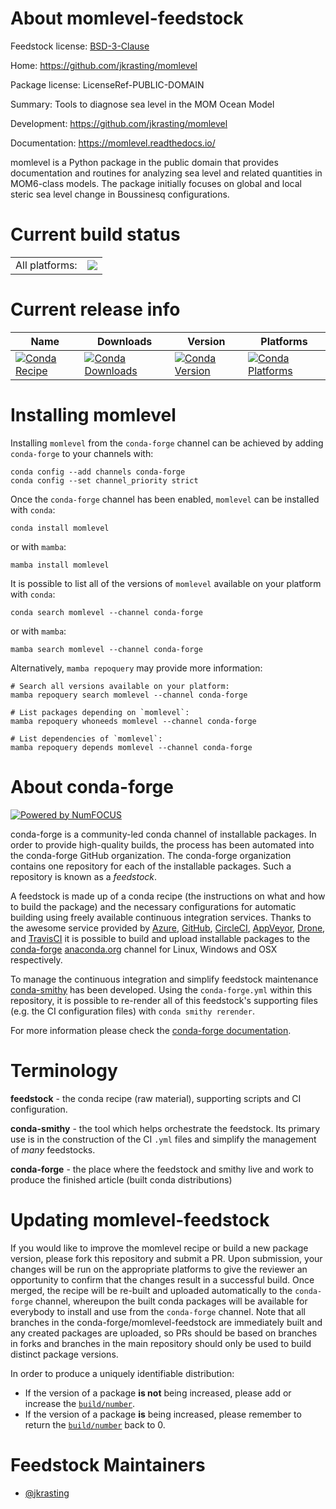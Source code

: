 About momlevel-feedstock
========================

Feedstock license: [BSD-3-Clause](https://github.com/conda-forge/momlevel-feedstock/blob/main/LICENSE.txt)

Home: https://github.com/jkrasting/momlevel

Package license: LicenseRef-PUBLIC-DOMAIN

Summary: Tools to diagnose sea level in the MOM Ocean Model

Development: https://github.com/jkrasting/momlevel

Documentation: https://momlevel.readthedocs.io/

momlevel is a Python package in the public domain that provides
documentation and routines for analyzing sea level and related
quantities in MOM6-class models. The package initially focuses
on global and local steric sea level change in Boussinesq configurations.


Current build status
====================


<table><tr><td>All platforms:</td>
    <td>
      <a href="https://dev.azure.com/conda-forge/feedstock-builds/_build/latest?definitionId=18139&branchName=main">
        <img src="https://dev.azure.com/conda-forge/feedstock-builds/_apis/build/status/momlevel-feedstock?branchName=main">
      </a>
    </td>
  </tr>
</table>

Current release info
====================

| Name | Downloads | Version | Platforms |
| --- | --- | --- | --- |
| [![Conda Recipe](https://img.shields.io/badge/recipe-momlevel-green.svg)](https://anaconda.org/conda-forge/momlevel) | [![Conda Downloads](https://img.shields.io/conda/dn/conda-forge/momlevel.svg)](https://anaconda.org/conda-forge/momlevel) | [![Conda Version](https://img.shields.io/conda/vn/conda-forge/momlevel.svg)](https://anaconda.org/conda-forge/momlevel) | [![Conda Platforms](https://img.shields.io/conda/pn/conda-forge/momlevel.svg)](https://anaconda.org/conda-forge/momlevel) |

Installing momlevel
===================

Installing `momlevel` from the `conda-forge` channel can be achieved by adding `conda-forge` to your channels with:

```
conda config --add channels conda-forge
conda config --set channel_priority strict
```

Once the `conda-forge` channel has been enabled, `momlevel` can be installed with `conda`:

```
conda install momlevel
```

or with `mamba`:

```
mamba install momlevel
```

It is possible to list all of the versions of `momlevel` available on your platform with `conda`:

```
conda search momlevel --channel conda-forge
```

or with `mamba`:

```
mamba search momlevel --channel conda-forge
```

Alternatively, `mamba repoquery` may provide more information:

```
# Search all versions available on your platform:
mamba repoquery search momlevel --channel conda-forge

# List packages depending on `momlevel`:
mamba repoquery whoneeds momlevel --channel conda-forge

# List dependencies of `momlevel`:
mamba repoquery depends momlevel --channel conda-forge
```


About conda-forge
=================

[![Powered by
NumFOCUS](https://img.shields.io/badge/powered%20by-NumFOCUS-orange.svg?style=flat&colorA=E1523D&colorB=007D8A)](https://numfocus.org)

conda-forge is a community-led conda channel of installable packages.
In order to provide high-quality builds, the process has been automated into the
conda-forge GitHub organization. The conda-forge organization contains one repository
for each of the installable packages. Such a repository is known as a *feedstock*.

A feedstock is made up of a conda recipe (the instructions on what and how to build
the package) and the necessary configurations for automatic building using freely
available continuous integration services. Thanks to the awesome service provided by
[Azure](https://azure.microsoft.com/en-us/services/devops/), [GitHub](https://github.com/),
[CircleCI](https://circleci.com/), [AppVeyor](https://www.appveyor.com/),
[Drone](https://cloud.drone.io/welcome), and [TravisCI](https://travis-ci.com/)
it is possible to build and upload installable packages to the
[conda-forge](https://anaconda.org/conda-forge) [anaconda.org](https://anaconda.org/)
channel for Linux, Windows and OSX respectively.

To manage the continuous integration and simplify feedstock maintenance
[conda-smithy](https://github.com/conda-forge/conda-smithy) has been developed.
Using the ``conda-forge.yml`` within this repository, it is possible to re-render all of
this feedstock's supporting files (e.g. the CI configuration files) with ``conda smithy rerender``.

For more information please check the [conda-forge documentation](https://conda-forge.org/docs/).

Terminology
===========

**feedstock** - the conda recipe (raw material), supporting scripts and CI configuration.

**conda-smithy** - the tool which helps orchestrate the feedstock.
                   Its primary use is in the construction of the CI ``.yml`` files
                   and simplify the management of *many* feedstocks.

**conda-forge** - the place where the feedstock and smithy live and work to
                  produce the finished article (built conda distributions)


Updating momlevel-feedstock
===========================

If you would like to improve the momlevel recipe or build a new
package version, please fork this repository and submit a PR. Upon submission,
your changes will be run on the appropriate platforms to give the reviewer an
opportunity to confirm that the changes result in a successful build. Once
merged, the recipe will be re-built and uploaded automatically to the
`conda-forge` channel, whereupon the built conda packages will be available for
everybody to install and use from the `conda-forge` channel.
Note that all branches in the conda-forge/momlevel-feedstock are
immediately built and any created packages are uploaded, so PRs should be based
on branches in forks and branches in the main repository should only be used to
build distinct package versions.

In order to produce a uniquely identifiable distribution:
 * If the version of a package **is not** being increased, please add or increase
   the [``build/number``](https://docs.conda.io/projects/conda-build/en/latest/resources/define-metadata.html#build-number-and-string).
 * If the version of a package **is** being increased, please remember to return
   the [``build/number``](https://docs.conda.io/projects/conda-build/en/latest/resources/define-metadata.html#build-number-and-string)
   back to 0.

Feedstock Maintainers
=====================

* [@jkrasting](https://github.com/jkrasting/)


